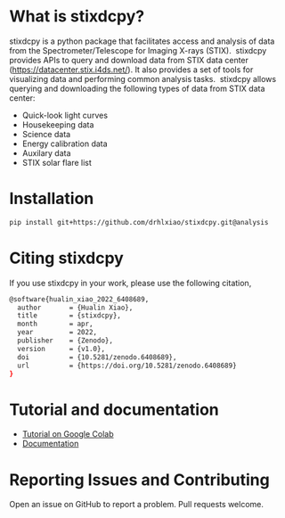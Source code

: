 # What is stixdcpy? 
stixdcpy is a python package that facilitates access and analysis of data from the Spectrometer/Telescope for Imaging X-rays (STIX). 
stixdcpy provides APIs to query and download data from STIX data center (https://datacenter.stix.i4ds.net/). It also provides a set of tools for visualizing data and performing common analysis tasks. 
stixdcpy allows querying and downloading the following types of data from STIX data center:

- Quick-look light curves
- Housekeeping data
- Science data
- Energy calibration data
- Auxilary data
- STIX solar flare list



# Installation
```sh 
pip install git+https://github.com/drhlxiao/stixdcpy.git@analysis

```
# Citing stixdcpy
If you use stixdcpy in your work, please use the following citation,
```sh
@software{hualin_xiao_2022_6408689,
  author       = {Hualin Xiao},
  title        = {stixdcpy},
  month        = apr,
  year         = 2022,
  publisher    = {Zenodo},
  version      = {v1.0},
  doi          = {10.5281/zenodo.6408689},
  url          = {https://doi.org/10.5281/zenodo.6408689}
}
```
# Tutorial and documentation

- [Tutorial on Google Colab](https://colab.research.google.com/drive/17fQfbWjL0s0TpblbPL1Ysy_zFXj40FBf?usp=sharing)
- [Documentation](https://drhlxiao.github.io/stixdcpy/)
# Reporting Issues and Contributing
Open an issue on GitHub to report a problem. Pull requests welcome.
